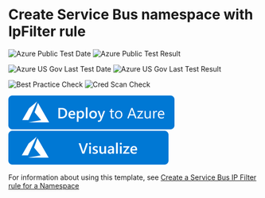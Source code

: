 # Create Service Bus namespace with IpFilter rule

![Azure Public Test Date](https://azurequickstartsservice.blob.core.windows.net/badges/301-servicebus-namespace-ipfilter/PublicLastTestDate.svg)
![Azure Public Test Result](https://azurequickstartsservice.blob.core.windows.net/badges/301-servicebus-namespace-ipfilter/PublicDeployment.svg)

![Azure US Gov Last Test Date](https://azurequickstartsservice.blob.core.windows.net/badges/301-servicebus-namespace-ipfilter/FairfaxLastTestDate.svg)
![Azure US Gov Last Test Result](https://azurequickstartsservice.blob.core.windows.net/badges/301-servicebus-namespace-ipfilter/FairfaxDeployment.svg)

![Best Practice Check](https://azurequickstartsservice.blob.core.windows.net/badges/301-servicebus-namespace-ipfilter/BestPracticeResult.svg)
![Cred Scan Check](https://azurequickstartsservice.blob.core.windows.net/badges/301-servicebus-namespace-ipfilter/CredScanResult.svg)

[![Deploy To Azure](https://raw.githubusercontent.com/Azure/azure-quickstart-templates/master/1-CONTRIBUTION-GUIDE/images/deploytoazure.svg?sanitize=true)]("https://portal.azure.com/#create/Microsoft.Template/uri/https%3A%2F%2Fraw.githubusercontent.com%2FAzure%2Fazure-quickstart-templates%2Fmaster%2F301-servicebus-namespace-ipfilter%2Fazuredeploy.json")
[![Visualize](https://raw.githubusercontent.com/Azure/azure-quickstart-templates/master/1-CONTRIBUTION-GUIDE/images/visualizebutton.svg?sanitize=true)]("http://armviz.io/#/?load=https%3A%2F%2Fraw.githubusercontent.com%2FAzure%2Fazure-quickstart-templates%2Fmaster%2F301-servicebus-namespace-ipfilter%2Fazuredeploy.json")

For information about using this template, see
[Create a Service Bus IP Filter rule for a Namespace](https://docs.microsoft.com/en-us/azure/service-bus-messaging/service-bus-ip-filtering)
